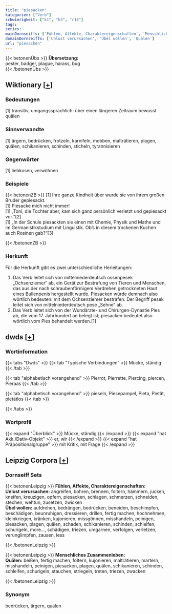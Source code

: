 ```yaml
---
title: "piesacken"
kategorien: ["Verb"]
schwierigkeit: ["k1", "h3", "r18"]
tags:
series:
mainDornseiffs: ['Fühlen, Affekte, Charaktereigenschaften', 'Menschliches Zusammenleben']
domainDornseiffs: ['Unlust verursachen', 'Übel wollen', 'Quälen']
url: "piesacken"
---
```


{{< betonenÜbs >}}
**Übersetzung:**  
pester, badger, plague, harass, bug  
{{< /betonenÜbs >}}

## Wiktionary [[+](https://de.wiktionary.org/wiki/piesacken)]

### Bedeutungen
[1] transitiv, umgangssprachlich: über einen längeren Zeitraum bewusst quälen  

### Sinnverwandte
[1] ärgern, bedrücken, frotzeln, karnifeln, mobben, malträtieren, plagen, quälen, schikanieren, schinden, sticheln, tyrannisieren  

### Gegenwörter
[1] liebkosen, verwöhnen  

### Beispiele
{{< betonenZB >}}
[1] Ihre ganze Kindheit über wurde sie von ihrem großen Bruder gepiesackt.  
[1] Piesacke mich nicht immer!  
[1] „Toni, die Tochter aber, kam sich ganz persönlich verletzt und gepiesackt vor.“[2]  
[1] „In der Schule piesackten sie einen mit Chemie, Physik und Mathe und im Germanistikstudium mit Linguistik. Ob’s in diesem trockenen Kuchen auch Rosinen gab?“[3]  

{{< /betonenZB >}}
### Herkunft
Für die Herkunft gibt es zwei unterschiedliche Herleitungen:  
1. Das Verb leitet sich von mittelniederdeutsch ossenpesek „Ochsenziemer“ ab, ein Gerät zur Bestrafung von Tieren und Menschen, das aus der nach schraubenförmigem Verdrehen getrockneten Haut eines Bullenpenis hergestellt wurde. Piesacken würde demnach also wörtlich bedeuten: mit dem Ochsenziemer bestrafen. Der Begriff pesek leitet sich von mittelniederdeutsch pese „Sehne“ ab.  
2. Das Verb leitet sich von der Wundärzte- und Chirurgen-Dynastie Pies ab, die vom 17. Jahrhundert an belegt ist; piesacken bedeutet also wörtlich vom Pies behandelt werden.[1]  



## dwds [[+](https://www.dwds.de/wb/piesacken)]

### Wortinformation
{{< tabs "Dwds" >}}
{{< tab "Typische Verbindungen" >}}
Mücke, ständig
{{< /tab >}}

{{< tab "alphabetisch vorangehend" >}}
Pierrot, Pierrette, Piercing, piercen, Pieraas
{{< /tab >}}

{{< tab "alphabetisch vorangehend" >}}
pieseln, Piesepampel, Pieta, Pietät, pietätlos
{{< /tab >}}

{{< /tabs >}}

### Wortprofil
{{< expand "Überblick" >}} Mücke, ständig {{< /expand >}}
{{< expand "hat Akk./Dativ-Objekt" >}} er, wir {{< /expand >}}
{{< expand "hat Präpositionalgruppe" >}} mit Kritik, mit Frage {{< /expand >}}

## Leipzig Corpora [[+](https://corpora.uni-leipzig.de/en/res?word=piesacken&corpusId=deu_newscrawl-public_2018)]

### Dornseiff Sets
{{< betonenLeipzig >}}
**Fühlen, Affekte, Charaktereigenschaften:**  
**Unlust verursachen:** angreifen, bohren, brennen, foltern, hämmern, jucken, kneifen, kreuzigen, opfern, piesacken, schlagen, schmerzen, schneiden, stechen, wehtun, zusetzen, zwicken  
**Übel wollen:** aufdrehen, bedrängen, bedrücken, beneiden, beschimpfen, beschädigen, beunruhigen, dressieren, drillen, fertig machen, hochnehmen, kleinkriegen, kränken, kujonieren, missgönnen, misshandeln, peinigen, piesacken, plagen, quälen, schaden, schikanieren, schinden, schleifen, schurigeln, more..., schädigen, triezen, umgarnen, verfolgen, verletzen, verunglimpfen, zausen, less  

{{< /betonenLeipzig >}}


{{< betonenLeipzig >}}
**Menschliches Zusammenleben:**  
**Quälen:** beißen, fertig machen, foltern, kujonieren, malträtieren, martern, misshandeln, peinigen, piesacken, plagen, quälen, schikanieren, schinden, schleifen, schurigeln, stauchen, striegeln, treten, triezen, zwacken  

{{< /betonenLeipzig >}}

### Synonym
bedrücken, ärgern, quälen

